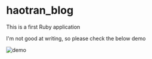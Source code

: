 # haotran_blog
This is a first Ruby application

I'm not good at writing, so please check the below demo

![demo](http://imgur.com/fzYbNlp.gif)
